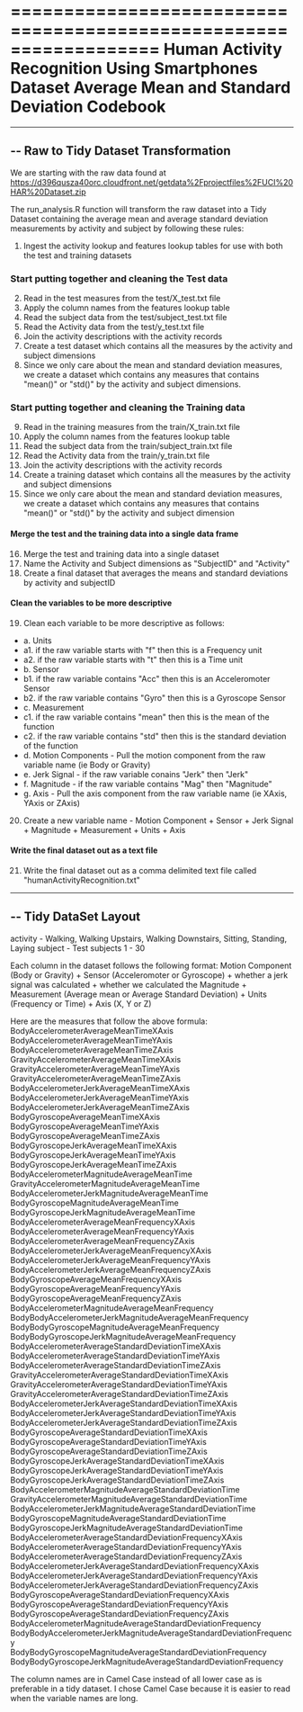 ==================================================================
Human Activity Recognition Using Smartphones Dataset
Average Mean and Standard Deviation Codebook
==================================================================

--------------------------------------------------------------------------
-- Raw to Tidy Dataset Transformation
--------------------------------------------------------------------------

We are starting with the raw data found at https://d396qusza40orc.cloudfront.net/getdata%2Fprojectfiles%2FUCI%20HAR%20Dataset.zip 

The run_analysis.R function will transform the raw dataset into a Tidy Dataset containing the average mean and average standard deviation measurements by activity and subject by following these rules:

1. Ingest the activity lookup and features lookup tables for use with both the test and training datasets  
### Start putting together and cleaning the Test data 
2. Read in the test measures from the test/X_test.txt file
3. Apply the column names from the features lookup table
4. Read the subject data from the test/subject_test.txt file
5. Read the Activity data from the test/y_test.txt file
6. Join the activity descriptions with the activity records
7. Create a test dataset which contains all the measures by the activity and subject dimensions
8. Since we only care about the mean and standard deviation measures, we create a dataset which contains any measures that contains "mean()" or "std()" by the activity and subject dimensions.  
### Start putting together and cleaning the Training data ######
9. Read in the training measures from the train/X_train.txt file
10. Apply the column names from the features lookup table
11. Read the subject data from the train/subject_train.txt file
12. Read the Activity data from the train/y_train.txt file
13. Join the activity descriptions with the activity records
14. Create a training dataset which contains all the measures by the activity and subject dimensions
15. Since we only care about the mean and standard deviation measures, we create a dataset which contains any measures that contains "mean()" or "std()" by the activity and subject dimension  
#### Merge the test and the training data into a single data frame ##########
16. Merge the test and training data into a single dataset
17. Name the Activity and Subject dimensions as "SubjectID" and "Activity" 
18. Create a final dataset that averages the means and standard deviations by activity and subjectID  
#### Clean the variables to be more descriptive  ##########
19. Clean each variable to be more descriptive as follows:
 * a. Units
  * a1. if the raw variable starts with "f" then this is a Frequency unit
  * a2. if the raw variable starts with "t" then this is a Time unit
 * b. Sensor
  * b1. if the raw variable contains "Acc" then this is an Acceleromoter Sensor
  * b2. if the raw variable contains "Gyro" then this is a Gyroscope Sensor
 * c. Measurement
  * c1. if the raw variable contains "mean" then this is the mean of the function
  * c2. if the raw variable contains "std" then this is the standard deviation of the function
 * d. Motion Components - Pull the motion component from the raw variable name (ie Body or Gravity)
 * e. Jerk Signal - if the raw variable conains "Jerk" then "Jerk"
 * f. Magnitude - if the raw variable contains "Mag" then "Magnitude" 
 * g. Axis - Pull the axis component from the raw variable name (ie XAxis, YAxis or ZAxis)
20. Create a new variable name - Motion Component + Sensor + Jerk Signal + Magnitude + Measurement + Units + Axis  
#### Write the final dataset out as a text file  ##########
21. Write the final dataset out as a comma delimited text file called "humanActivityRecognition.txt"

--------------------------------------------------------------------------
-- Tidy DataSet Layout
--------------------------------------------------------------------------

activity - Walking, Walking Upstairs, Walking Downstairs, Sitting, Standing, Laying
subject	- Test subjects 1 - 30

Each column in the dataset follows the following format:
Motion Component (Body or Gravity) + Sensor (Acceleromoter or Gyroscope) + whether a jerk signal was calculated + whether we calculated the Magnitude + Measurement (Average mean or Average Standard Deviation) + Units (Frequency or Time) + Axis (X, Y or Z)

Here are the measures that follow the above formula:
BodyAccelerometerAverageMeanTimeXAxis	
BodyAccelerometerAverageMeanTimeYAxis	
BodyAccelerometerAverageMeanTimeZAxis	
GravityAccelerometerAverageMeanTimeXAxis	
GravityAccelerometerAverageMeanTimeYAxis	
GravityAccelerometerAverageMeanTimeZAxis	
BodyAccelerometerJerkAverageMeanTimeXAxis	
BodyAccelerometerJerkAverageMeanTimeYAxis	
BodyAccelerometerJerkAverageMeanTimeZAxis	
BodyGyroscopeAverageMeanTimeXAxis	
BodyGyroscopeAverageMeanTimeYAxis	
BodyGyroscopeAverageMeanTimeZAxis	
BodyGyroscopeJerkAverageMeanTimeXAxis	
BodyGyroscopeJerkAverageMeanTimeYAxis	
BodyGyroscopeJerkAverageMeanTimeZAxis	
BodyAccelerometerMagnitudeAverageMeanTime	
GravityAccelerometerMagnitudeAverageMeanTime	
BodyAccelerometerJerkMagnitudeAverageMeanTime	
BodyGyroscopeMagnitudeAverageMeanTime	
BodyGyroscopeJerkMagnitudeAverageMeanTime	
BodyAccelerometerAverageMeanFrequencyXAxis	
BodyAccelerometerAverageMeanFrequencyYAxis	
BodyAccelerometerAverageMeanFrequencyZAxis	
BodyAccelerometerJerkAverageMeanFrequencyXAxis	
BodyAccelerometerJerkAverageMeanFrequencyYAxis	
BodyAccelerometerJerkAverageMeanFrequencyZAxis	
BodyGyroscopeAverageMeanFrequencyXAxis	
BodyGyroscopeAverageMeanFrequencyYAxis	
BodyGyroscopeAverageMeanFrequencyZAxis	
BodyAccelerometerMagnitudeAverageMeanFrequency	
BodyBodyAccelerometerJerkMagnitudeAverageMeanFrequency	
BodyBodyGyroscopeMagnitudeAverageMeanFrequency	
BodyBodyGyroscopeJerkMagnitudeAverageMeanFrequency	
BodyAccelerometerAverageStandardDeviationTimeXAxis	
BodyAccelerometerAverageStandardDeviationTimeYAxis	
BodyAccelerometerAverageStandardDeviationTimeZAxis	
GravityAccelerometerAverageStandardDeviationTimeXAxis	
GravityAccelerometerAverageStandardDeviationTimeYAxis	
GravityAccelerometerAverageStandardDeviationTimeZAxis	
BodyAccelerometerJerkAverageStandardDeviationTimeXAxis	
BodyAccelerometerJerkAverageStandardDeviationTimeYAxis	
BodyAccelerometerJerkAverageStandardDeviationTimeZAxis	
BodyGyroscopeAverageStandardDeviationTimeXAxis	
BodyGyroscopeAverageStandardDeviationTimeYAxis	
BodyGyroscopeAverageStandardDeviationTimeZAxis	
BodyGyroscopeJerkAverageStandardDeviationTimeXAxis	
BodyGyroscopeJerkAverageStandardDeviationTimeYAxis	
BodyGyroscopeJerkAverageStandardDeviationTimeZAxis	
BodyAccelerometerMagnitudeAverageStandardDeviationTime	
GravityAccelerometerMagnitudeAverageStandardDeviationTime	 
BodyAccelerometerJerkMagnitudeAverageStandardDeviationTime	 
BodyGyroscopeMagnitudeAverageStandardDeviationTime	 
BodyGyroscopeJerkMagnitudeAverageStandardDeviationTime	 
BodyAccelerometerAverageStandardDeviationFrequencyXAxis	 
BodyAccelerometerAverageStandardDeviationFrequencyYAxis	 
BodyAccelerometerAverageStandardDeviationFrequencyZAxis	 
BodyAccelerometerJerkAverageStandardDeviationFrequencyXAxis	  
BodyAccelerometerJerkAverageStandardDeviationFrequencyYAxis	  
BodyAccelerometerJerkAverageStandardDeviationFrequencyZAxis	  
BodyGyroscopeAverageStandardDeviationFrequencyXAxis	 
BodyGyroscopeAverageStandardDeviationFrequencyYAxis	 
BodyGyroscopeAverageStandardDeviationFrequencyZAxis	 
BodyAccelerometerMagnitudeAverageStandardDeviationFrequency	 
BodyBodyAccelerometerJerkMagnitudeAverageStandardDeviationFrequency	 
BodyBodyGyroscopeMagnitudeAverageStandardDeviationFrequency	 
BodyBodyGyroscopeJerkMagnitudeAverageStandardDeviationFrequency 

The column names are in Camel Case instead of all lower case as is preferable in a tidy dataset.  I chose Camel Case because it is easier to read when the variable names are long.
